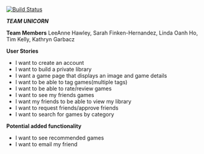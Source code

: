 [![Build Status](https://travis-ci.org/timlkelly/unicorn-bg.svg?branch=master)](https://travis-ci.org/timlkelly/unicorn-bg)

***TEAM UNICORN***

**Team Members**
LeeAnne Hawley, Sarah Finken-Hernandez, Linda Oanh Ho, Tim Kelly, Kathryn Garbacz

**User Stories**
* I want to create an account
* I want to build a private library
* I want a game page that displays an image and game details
* I want to be able to tag games(multiple tags)
* I want to be able to rate/review games
* I want to see my friends games
* I want my friends to be able to view my library
* I want to request friends/approve friends
* I want to search for games by category

**Potential added functionality**
* I want to see recommended games
* I want to email my friend
